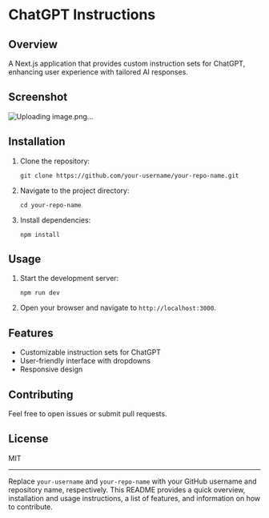 # ChatGPT Instructions

## Overview

A Next.js application that provides custom instruction sets for ChatGPT, enhancing user experience with tailored AI responses.

## Screenshot

![Uploading image.png…]()


## Installation

1. Clone the repository:
   ```
   git clone https://github.com/your-username/your-repo-name.git
   ```
   
2. Navigate to the project directory:
   ```
   cd your-repo-name
   ```

3. Install dependencies:
   ```
   npm install
   ```

## Usage

1. Start the development server:
   ```
   npm run dev
   ```

2. Open your browser and navigate to `http://localhost:3000`.

## Features

- Customizable instruction sets for ChatGPT
- User-friendly interface with dropdowns
- Responsive design

## Contributing

Feel free to open issues or submit pull requests.

## License

MIT

---

Replace `your-username` and `your-repo-name` with your GitHub username and repository name, respectively. This README provides a quick overview, installation and usage instructions, a list of features, and information on how to contribute.
